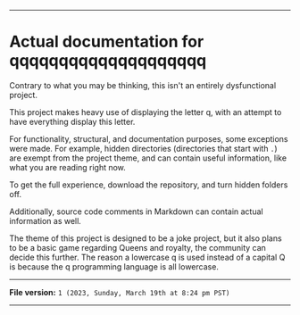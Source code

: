 
***

# Actual documentation for qqqqqqqqqqqqqqqqqqqq

Contrary to what you may be thinking, this isn't an entirely dysfunctional project.

This project makes heavy use of displaying the letter q, with an attempt to have everything display this letter.

For functionality, structural, and documentation purposes, some exceptions were made. For example, hidden directories (directories that start with `.`) are exempt from the project theme, and can contain useful information, like what you are reading right now.

To get the full experience, download the repository, and turn hidden folders off.

Additionally, source code comments in Markdown can contain actual information as well.

The theme of this project is designed to be a joke project, but it also plans to be a basic game regarding Queens and royalty, the community can decide this further. The reason a lowercase q is used instead of a capital Q is because the q programming language is all lowercase.

***

**File version:** `1 (2023, Sunday, March 19th at 8:24 pm PST)`

***
